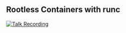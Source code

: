 ## Rootless Containers with runc ##

[![Talk Recording](https://img.youtube.com/vi/hllmyL0Y2iE/0.jpg)](https://www.youtube.com/watch?v=hllmyL0Y2iE)

